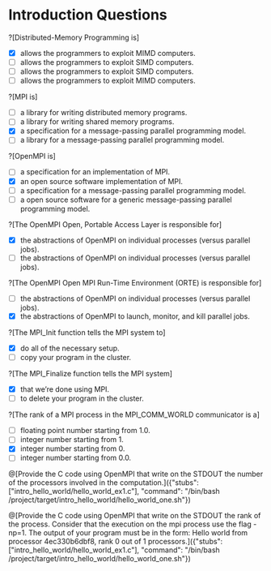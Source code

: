 # Introduction Questions

?[Distributed-Memory Programming is]
-[x] allows the programmers to exploit MIMD computers.
-[ ] allows the programmers to exploit SIMD computers.
-[ ] allows the programmers to exploit SIMD computers.
-[ ] allows the programmers to exploit MIMD computers.

?[MPI is]
-[ ] a library for writing distributed memory programs.
-[ ] a library for writing shared memory programs.
-[x] a specification for a message-passing parallel programming model.
-[ ] a library for a message-passing parallel programming model.

?[OpenMPI is]
-[ ] a specification for an implementation of MPI.
-[x] an open source software implementation of MPI.
-[ ] a specification for a message-passing parallel programming model.
-[ ] a open source software for a generic message-passing parallel programming model.

?[The OpenMPI Open, Portable Access Layer is responsible for]
-[x] the abstractions of OpenMPI on individual processes (versus parallel jobs).
-[ ] the abstractions of OpenMPI on individual processes (versus parallel jobs).

?[The OpenMPI Open MPI Run-Time Environment (ORTE)  is responsible for]
-[ ] the abstractions of OpenMPI on individual processes (versus parallel jobs).
-[x] the abstractions of OpenMPI to launch, monitor, and kill parallel jobs.

?[The MPI_Init function tells the MPI system to]
-[x] do all of the necessary setup.
-[ ] copy your program in the cluster.

?[The MPI_Finalize function tells the MPI system]
-[x] that we’re done using MPI.
-[ ] to delete your program in the cluster.

?[The rank of a MPI process in the MPI_COMM_WORLD communicator is a]
-[ ] floating point number starting from 1.0.
-[ ] integer number starting from 1.
-[x] integer number starting from 0.
-[ ] integer number starting from 0.0.

@[Provide the C code using OpenMPI that write on the STDOUT the number of the processors involved in the computation.]({"stubs": ["intro_hello_world/hello_world_ex1.c"], "command": "/bin/bash /project/target/intro_hello_world/hello_world_one.sh"})

@[Provide the C code using OpenMPI that write on the STDOUT the rank of the process. Consider that the execution on the mpi process use the flag -np=1. The output of your program must be in the form: Hello world from processor 4ec330b6dbf8, rank 0 out of 1 processors.]({"stubs": ["intro_hello_world/hello_world_ex1.c"], "command": "/bin/bash /project/target/intro_hello_world/hello_world_one.sh"})
